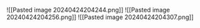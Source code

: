 ![[Pasted image 20240424204244.png]]
![[Pasted image 20240424204256.png]]
![[Pasted image 20240424204307.png]]
